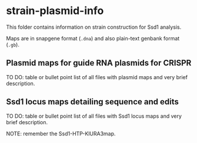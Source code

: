 # strain-plasmid-info

This folder contains information on strain construction for Ssd1 analysis.

Maps are in snapgene format (`.dna`) and also plain-text genbank format (`.gb`).

## Plasmid maps for guide RNA plasmids for CRISPR

TO DO: table or bullet point list of all files with plasmid maps and very brief description.

## Ssd1 locus maps detailing sequence and edits

TO DO: table or bullet point list of all files with Ssd1 locus maps and very brief description.

NOTE: remember the Ssd1-HTP-KlURA3map.
